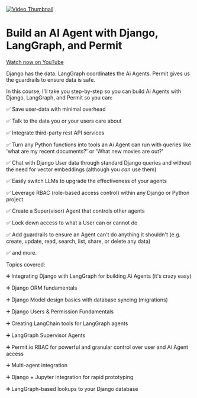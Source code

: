 [![Video Thumbnail](https://img.youtube.com/vi/rir9B0ZShug/maxresdefault.jpg)](https://youtu.be/rir9B0ZShug)

# Build an AI Agent with Django, LangGraph, and Permit


[Watch now on YouTube](https://youtu.be/rir9B0ZShug)

Django has the data. LangGraph coordinates the Ai Agents. Permit gives us the guardrails to ensure data is safe.

In this course, I'll take you step-by-step so you can build Ai Agents with Django, LangGraph, and Permit so you can:

✅ Save user-data with minimal overhead

✅ Talk to the data you or your users care about

✅ Integrate third-party rest API services

✅ Turn any Python functions into tools an Ai Agent can run with queries like 'what are my recent documents?' or 'What new movies are out?'

✅ Chat with Django User data through standard Django queries and without the need for vector embeddings (although you *can* use them)

✅ Easily switch LLMs to upgrade the effectiveness of your agents

✅ Leverage RBAC (role-based access control) within any Django or Python project

✅ Create a Super(visor) Agent that controls other agents

✅ Lock down access to what a User can or cannot do

✅ Add guardrails to ensure an Agent can't do anything it shouldn't (e.g. create, update, read, search, list, share, or delete any data)

✅ and more.

Topics covered:

➕ Integrating Django with LangGraph for building Ai Agents (it's crazy easy)

➕ Django ORM fundamentals

➕ Django Model design basics with database syncing (migrations)

➕ Django Users & Permission Fundamentals

➕ Creating LangChain tools for LangGraph agents

➕ LangGraph Supervisor Agents

➕ Permit.io RBAC for powerful and granular control over user and Ai Agent access

➕ Multi-agent integration

➕ Django + Jupyter integration for rapid prototyping

➕ LangGraph-based lookups to your Django database

